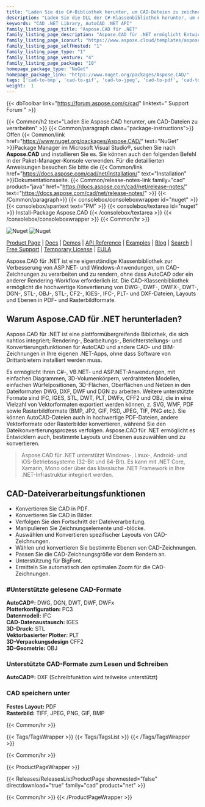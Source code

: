 ```yaml
---
title: "Laden Sie die C#-Bibliothek herunter, um CAD-Dateien zu zeichnen und zu rendern | Aspose.CAD"
description: "Laden Sie die DLL der C#-Klassenbibliothek herunter, um AutoCAD®, CAD, BIM in PDF- und Bildformate über die API zu rendern, zu bearbeiten, zu melden und zu konvertieren. Wählen Sie bestimmte Layouts und Ebenen aus und konvertieren Sie sie."
keywords: "CAD .NET Library, AutoCAD .NET API"
family_listing_page_title: "Aspose.CAD für .NET"
family_listing_page_description: "Aspose.CAD für .NET ermöglicht Entwicklern die Konvertierung von AutoCAD DWG und DXF sowie DGN, DWF, DWFX, IFC, IGS, IGES, STL, DWT, FBX, CF2, CFF2, OBJ und anderen CAD-Dateien in PDF, SVG, WMF und Rasterbilder. Es ist eine native API und erfordert keine Installation von AutoCAD oder anderer Software."
family_listing_page_iconurl: "https://www.aspose.cloud/templates/aspose/App_Themes/V3/images/cad/272x272/aspose_cad-for-net-min.png"
family_listing_page_selfHosted: "1"
family_listing_page_type: "1"
family_listing_page_venture: "4"
family_listing_page_package: "10"
homepage_package_type: "NuGet"
homepage_package_link: "https://www.nuget.org/packages/Aspose.CAD/"
tags: ['cad-to-bmp', 'cad-to-gif', 'cad-to-jpeg', 'cad-to-pdf', 'cad-to-png', 'cad-to-tiff', 'dwf-to-bmp', 'dwf-to-gif', 'dwf-to-jpeg', 'dwf-to-png', 'dwf-to-tiff', 'dwg-to-bmp', 'dwg-to-gif', 'dwg-to-jpeg', 'dwg-to-png', 'dwg-to-tiff', 'dxf-to-bmp', 'dxf-to-gif', 'dxf-to-jpeg', 'dxf-to-png', 'dxf-to-tiff']
weight:  1
---
```


{{< dbToolbar link="https://forum.aspose.com/c/cad" linktext=" Support Forum " >}}

{{< Common/h2 text="Laden Sie Aspose.CAD herunter, um CAD-Dateien zu verarbeiten"  >}}
{{< Common/paragraph class="package-instructions">}}
Offen
{{< Common/link href="https://www.nuget.org/packages/Aspose.CAD/" text="NuGet"  >}}Package Manager im Microsoft Visual Studio®, suchen Sie nach <b>Aspose.CAD</b> und installieren Sie es. Sie können auch den folgenden Befehl in der Paket-Manager-Konsole verwenden. Für die detaillierten Anweisungen besuchen Sie bitte die
{{< Common/link href="https://docs.aspose.com/cad/net/installation/" text="Installation"  >}}Dokumentationsseite.
{{< Common/release-notes-link family="cad" product="java" href="https://docs.aspose.com/cad/net/release-notes/" text="https://docs.aspose.com/cad/net/release-notes/"  >}}
{{< /Common/paragraph>}}
{{< consolebox/consoleboxwrapper id="nuget" >}}
       {{< consolebox/spantext text="PM" >}}
       {{< consolebox/textarea id="nuget" >}} Install-Package Aspose.CAD {{< /consolebox/textarea >}}
{{< /consolebox/consoleboxwrapper >}}
{{< Common/hr >}}

![Nuget](https://img.shields.io/nuget/v/Aspose.CAD) ![Nuget](https://img.shields.io/nuget/dt/Aspose.CAD?label=nuget%20downloads)

[Product Page](https://products.aspose.com/cad/net/) | [Docs](https://docs.aspose.com/cad/net/) | [Demos](https://products.aspose.app/cad/family) | [API Reference](https://reference.aspose.com/cad/net/) | [Examples](https://github.com/aspose-cad/Aspose.CAD-for-.NET) | [Blog](https://blog.aspose.com/category/cad/) | [Search](https://search.aspose.com/) | [Free Support](https://forum.aspose.com/c/cad) | [Temporary License](https://purchase.aspose.com/temporary-license) | [EULA](https://about.aspose.com/legal/eula/)

Aspose.CAD für .NET ist eine eigenständige Klassenbibliothek zur Verbesserung von ASP.NET- und Windows-Anwendungen, um CAD-Zeichnungen zu verarbeiten und zu rendern, ohne dass AutoCAD oder ein anderer Rendering-Workflow erforderlich ist. Die CAD-Klassenbibliothek ermöglicht die hochwertige Konvertierung von DWG-, DWF-, DWFX-, DWT-, DGN-, STL-, OBJ-, STL-, CF2-, IGES-, IFC-, PLT- und DXF-Dateien, Layouts und Ebenen in PDF- und Rasterbildformate.

## Warum Aspose.CAD für .NET herunterladen?

Aspose.CAD für .NET ist eine plattformübergreifende Bibliothek, die sich nahtlos integriert; Rendering-, Bearbeitungs-, Berichterstellungs- und Konvertierungsfunktionen für AutoCAD und andere CAD- und BIM-Zeichnungen in Ihre eigenen .NET-Apps, ohne dass Software von Drittanbietern installiert werden muss.

Es ermöglicht Ihren C#-, VB.NET- und ASP.NET-Anwendungen, mit einfachen Diagrammen, 3D-Volumenkörpern, verdrahteten Modellen, einfachen Würfelpositionen, 3D-Flächen, Oberflächen und Netzen in den Dateiformaten DWG, DXF, DWF und DGN zu arbeiten. Weitere unterstützte Formate sind IFC, IGES, STL, DWT, PLT, DWFx, CFF2 und OBJ, die in eine Vielzahl von Vektorformaten exportiert werden können, z. SVG, WMF, PDF sowie Rasterbildformate (BMP, JP2, GIF, PSD, JPEG, TIF, PNG etc.). Sie können AutoCAD-Dateien auch in hochwertige PDF-Dateien, andere Vektorformate oder Rasterbilder konvertieren, während Sie den Dateikonvertierungsprozess verfolgen. Aspose.CAD für .NET ermöglicht es Entwicklern auch, bestimmte Layouts und Ebenen auszuwählen und zu konvertieren.

> Aspose.CAD für .NET unterstützt Windows-, Linux-, Android- und iOS-Betriebssysteme (32-Bit und 64-Bit). Es kann mit .NET Core, Xamarin, Mono oder über das klassische .NET Framework in Ihre .NET-Infrastruktur integriert werden.

## CAD-Dateiverarbeitungsfunktionen

- Konvertieren Sie CAD in PDF.
- Konvertieren Sie CAD in Bilder.
- Verfolgen Sie den Fortschritt der Dateiverarbeitung.
- Manipulieren Sie Zeichnungselemente und -blöcke.
- Auswählen und Konvertieren spezifischer Layouts von CAD-Zeichnungen.
- Wählen und konvertieren Sie bestimmte Ebenen von CAD-Zeichnungen.
- Passen Sie die CAD-Zeichnungsgröße vor dem Rendern an.
- Unterstützung für BigFont.
- Ermitteln Sie automatisch den optimalen Zoom für die CAD-Zeichnungen.

### #Unterstützte gelesene CAD-Formate

**AutoCAD®:** DWG, DGN, DWT, DWF, DWFx\
**Plotterkonfiguration:** PC3\
**Datenmodell:** IFC\
**CAD-Datenaustausch:** IGES\
**3D-Druck:** STL\
**Vektorbasierter Plotter:** PLT\
**3D-Verpackungsdesign** CFF2\
**3D-Geometrie:** OBJ

### Unterstützte CAD-Formate zum Lesen und Schreiben

**AutoCAD®:** DXF (Schreibfunktion wird teilweise unterstützt)

### CAD speichern unter

**Festes Layout:** PDF\
**Rasterbild:** TIFF, JPEG, PNG, GIF, BMP

{{< Common/hr >}}

{{< Tags/TagsWrapper >}}
 {{< Tags/TagsList >}}
{{< /Tags/TagsWrapper >}}

{{< Common/hr >}}

{{< ProductPageWrapper >}}
<!-- ReleasesListProductPage-->
   {{< Releases/ReleasesListProductPage shownested="false"  directdownload="true" family="cad" product="net" >}}
<!-- /ReleasesListProductPage-->
{{< Common/hr >}}
{{< /ProductPageWrapper >}}

